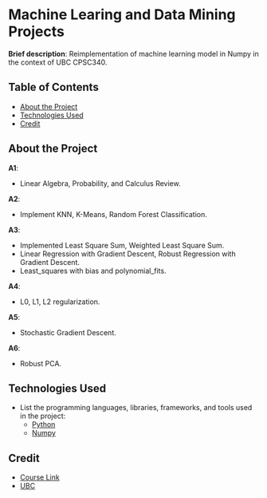 # Machine Learing and Data Mining Projects
**Brief description**: Reimplementation of machine learning model in Numpy in the context of UBC CPSC340.

## Table of Contents
- [About the Project](#about-the-project)
- [Technologies Used](#technologies-used)
- [Credit](#credit)


## About the Project

**A1**: 
- Linear Algebra, Probability, and Calculus Review.

**A2**:
- Implement KNN, K-Means, Random Forest Classification.

**A3**:
- Implemented Least Square Sum, Weighted Least Square Sum.
- Linear Regression with Gradient Descent, Robust Regression with Gradient Descent.
- Least_squares with bias and polynomial_fits.

**A4**:
- L0, L1, L2 regularization.
  
**A5**:
- Stochastic Gradient Descent.
  
**A6**:
- Robust PCA.

## Technologies Used
- List the programming languages, libraries, frameworks, and tools used in the project:
  - [Python](https://www.python.org/)
  - [Numpy](https://numpy.org/)


## Credit
- [Course Link](https://www.students.cs.ubc.ca/~cs-340/)
- [UBC](https://www.ubc.ca/)
